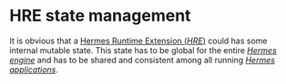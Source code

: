 # HRE state management

It is obvious that a [Hermes Runtime Extension (*HRE*)][*HRE*] could has some internal mutable state.
This state has to be global for the entire [*Hermes engine*]
and has to be shared and consistent among all running [*Hermes applications*][*Hermes application*].

[*Hermes engine*]: ./../../05_building_block_view/hermes_core.md#hermes-engine
[*Hermes application*]: ./../../05_building_block_view/hermes_core.md#hermes-application
[*HRE*]: ../../05_building_block_view/hermes_core.md#hermes-runtime-extension-hre

